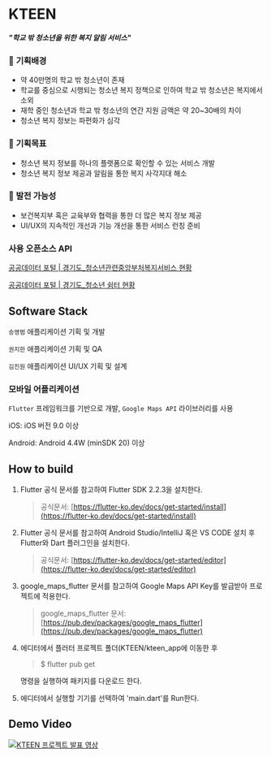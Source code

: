 # KTEEN
**_"학교 밖 청소년을 위한 복지 알림 서비스"_**

### 🚩 **기획배경**

- 약 40만명의 학교 밖 청소년이 존재
- 학교를 중심으로 시행되는 청소년 복지 정책으로 인하여 학교 밖 청소년은 복지에서 소외
- 재학 중인 청소년과 학교 밖 청소년의 연간 지원 금액은 약 20~30배의 차이
- 청소년 복지 정보는 파편화가 심각

### 🚩 **기획목표**

- 청소년 복지 정보를 하나의 플랫폼으로 확인할 수 있는 서비스 개발
- 청소년 복지 정보 제공과 알림을 통한 복지 사각지대 해소

### 🚩 **발전 가능성**

- 보건복지부 혹은 교육부와 협력을 통한 더 많은 복지 정보 제공
- UI/UX의 지속적인 개선과 기능 개선을 통한 서비스 런칭 준비

### 사용 오픈소스 API

[공공데이터 포털 | 경기도_청소년관련중앙부처복지서비스 현황](https://www.data.go.kr/data/15058937/openapi.do)

[공공데이터 포털 | 경기도_청소년 쉼터 현황](https://www.data.go.kr/data/15057986/openapi.do)

## Software Stack

`송영범` 애플리케이션 기획 및 개발

`권지한` 애플리케이션 기획 및 QA

`김진원` 애플리케이션 UI/UX 기획 및 설계

### 모바일 어플리케이션

`Flutter` 프레임워크를 기반으로 개발, `Google Maps API` 라이브러리를 사용

iOS: iOS 버전 9.0 이상

Android: Android 4.4W (minSDK 20) 이상

## How to build

1. Flutter 공식 문서를 참고하여 Flutter SDK 2.2.3을 설치한다.

    > 공식문서: [https://flutter-ko.dev/docs/get-started/install](https://flutter-ko.dev/docs/get-started/install)

2. Flutter 공식 문서를 참고하여 Android Studio/IntelliJ 혹은 VS CODE 설치 후 Flutter와 Dart 플러그인을 설치한다.

    > 공식문서: [https://flutter-ko.dev/docs/get-started/editor](https://flutter-ko.dev/docs/get-started/editor)

3. google_maps_flutter 문서를 참고하여 Google Maps API Key를 발급받아 프로젝트에 적용한다.

    >  google_maps_flutter 문서: [https://pub.dev/packages/google_maps_flutter](https://pub.dev/packages/google_maps_flutter)

4. 에디터에서 플러터 프로젝트 폴더(KTEEN/kteen_app에 이동한 후 

    > $ flutter pub get

    명령을 실행하여 패키지를 다운로드 한다.

5. 에디터에서 실행할 기기를 선택하여 'main.dart'를 Run한다.

## Demo Video

[![KTEEN 프로젝트 발표 영상](http://img.youtube.com/vi/TctfC9Y-smw/0.jpg)](https://youtu.be/TctfC9Y-smw)
